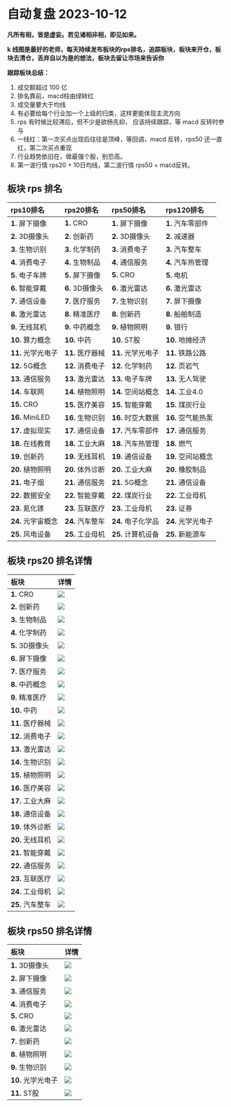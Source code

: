 # 自动复盘 2023-10-12

**凡所有相，皆是虚妄。若见诸相非相，即见如来。**

**k 线图是最好的老师，每天持续发布板块的rps排名，追踪板块，板块来开仓，板块去清仓，丢弃自以为是的想法，板块去留让市场来告诉你**
        
**跟踪板块总结：**
1. 成交额超过 100 亿
2. 排名靠前，macd柱由绿转红
3. 成交量要大于均线
4. 有必要给每个行业加一个上级的归类，这样更能体现主流方向
5. rps 有时候比较滞后，但不少是欲杨先抑， 应该持续跟踪，等 macd 反转时参与
6. 一线红：第一次买点出现后往往是顶峰，等回调，macd 反转，rps50 还一直红，第二次买点重现
7. 行业趋势依旧在，做最强个股，别恐高。
8. 第一波行情 rps20 + 10日均线，第二波行情 rps50 + macd反转。
        
## 板块 rps 排名
| rps10排名          | rps20排名        | rps50排名          | rps120排名         |
|:-------------------|:-----------------|:-------------------|:-------------------|
| **1.** 屏下摄像    | **1.** CRO       | **1.** 屏下摄像    | **1.** 汽车零部件  |
| **2.** 3D摄像头    | **2.** 创新药    | **2.** 3D摄像头    | **2.** 减速器      |
| **3.** 生物识别    | **3.** 化学制药  | **3.** 消费电子    | **3.** 汽车整车    |
| **4.** 消费电子    | **4.** 生物制品  | **4.** 通信服务    | **4.** 汽车热管理  |
| **5.** 电子车牌    | **5.** 屏下摄像  | **5.** CRO         | **5.** 电机        |
| **6.** 智能穿戴    | **6.** 3D摄像头  | **6.** 激光雷达    | **6.** 激光雷达    |
| **7.** 通信设备    | **7.** 医疗服务  | **7.** 生物识别    | **7.** 屏下摄像    |
| **8.** 激光雷达    | **8.** 精准医疗  | **8.** 创新药      | **8.** 船舶制造    |
| **9.** 无线耳机    | **9.** 中药概念  | **9.** 植物照明    | **9.** 银行        |
| **10.** 算力概念   | **10.** 中药     | **10.** ST股       | **10.** 地摊经济   |
| **11.** 光学光电子 | **11.** 医疗器械 | **11.** 光学光电子 | **11.** 铁路公路   |
| **12.** 5G概念     | **12.** 消费电子 | **12.** 化学制药   | **12.** 页岩气     |
| **13.** 通信服务   | **13.** 激光雷达 | **13.** 电子车牌   | **13.** 无人驾驶   |
| **14.** 车联网     | **14.** 植物照明 | **14.** 空间站概念 | **14.** 工业4.0    |
| **15.** CRO        | **15.** 医疗美容 | **15.** 智能穿戴   | **15.** 煤炭行业   |
| **16.** MiniLED    | **16.** 生物识别 | **16.** 时空大数据 | **16.** 空气能热泵 |
| **17.** 虚拟现实   | **17.** 通信设备 | **17.** 汽车零部件 | **17.** 通信服务   |
| **18.** 在线教育   | **18.** 工业大麻 | **18.** 汽车热管理 | **18.** 燃气       |
| **19.** 创新药     | **19.** 无线耳机 | **19.** 通信设备   | **19.** 空间站概念 |
| **20.** 植物照明   | **20.** 体外诊断 | **20.** 工业大麻   | **20.** 橡胶制品   |
| **21.** 电子烟     | **21.** 通信服务 | **21.** 5G概念     | **21.** 通信设备   |
| **22.** 数据安全   | **22.** 智能穿戴 | **22.** 煤炭行业   | **22.** 工业母机   |
| **23.** 氮化镓     | **23.** 互联医疗 | **23.** 工业母机   | **23.** 证券       |
| **24.** 元宇宙概念 | **24.** 汽车整车 | **24.** 电子化学品 | **24.** 光学光电子 |
| **25.** 风电设备   | **25.** 工业母机 | **25.** 计算机设备 | **25.** 新能源车   |
## 板块 rps20 排名详情
| 板块             | 详情                                                                                                 |
|:-----------------|:-----------------------------------------------------------------------------------------------------|
| **1.** CRO       | ![](https://sykent-blog-image.oss-cn-beijing.aliyuncs.com/quant/image/2023/10/1697097946513-tmp.jpg) |
| **2.** 创新药    | ![](https://sykent-blog-image.oss-cn-beijing.aliyuncs.com/quant/image/2023/10/1697097947916-tmp.jpg) |
| **3.** 生物制品  | ![](https://sykent-blog-image.oss-cn-beijing.aliyuncs.com/quant/image/2023/10/1697097948919-tmp.jpg) |
| **4.** 化学制药  | ![](https://sykent-blog-image.oss-cn-beijing.aliyuncs.com/quant/image/2023/10/1697097949934-tmp.jpg) |
| **5.** 3D摄像头  | ![](https://sykent-blog-image.oss-cn-beijing.aliyuncs.com/quant/image/2023/10/1697097951181-tmp.jpg) |
| **6.** 屏下摄像  | ![](https://sykent-blog-image.oss-cn-beijing.aliyuncs.com/quant/image/2023/10/1697097952166-tmp.jpg) |
| **7.** 医疗服务  | ![](https://sykent-blog-image.oss-cn-beijing.aliyuncs.com/quant/image/2023/10/1697097953217-tmp.jpg) |
| **8.** 中药概念  | ![](https://sykent-blog-image.oss-cn-beijing.aliyuncs.com/quant/image/2023/10/1697097954218-tmp.jpg) |
| **9.** 精准医疗  | ![](https://sykent-blog-image.oss-cn-beijing.aliyuncs.com/quant/image/2023/10/1697097955267-tmp.jpg) |
| **10.** 中药     | ![](https://sykent-blog-image.oss-cn-beijing.aliyuncs.com/quant/image/2023/10/1697097956266-tmp.jpg) |
| **11.** 医疗器械 | ![](https://sykent-blog-image.oss-cn-beijing.aliyuncs.com/quant/image/2023/10/1697097957282-tmp.jpg) |
| **12.** 消费电子 | ![](https://sykent-blog-image.oss-cn-beijing.aliyuncs.com/quant/image/2023/10/1697097958333-tmp.jpg) |
| **13.** 激光雷达 | ![](https://sykent-blog-image.oss-cn-beijing.aliyuncs.com/quant/image/2023/10/1697097959414-tmp.jpg) |
| **14.** 生物识别 | ![](https://sykent-blog-image.oss-cn-beijing.aliyuncs.com/quant/image/2023/10/1697097960516-tmp.jpg) |
| **15.** 植物照明 | ![](https://sykent-blog-image.oss-cn-beijing.aliyuncs.com/quant/image/2023/10/1697097961498-tmp.jpg) |
| **16.** 医疗美容 | ![](https://sykent-blog-image.oss-cn-beijing.aliyuncs.com/quant/image/2023/10/1697097962693-tmp.jpg) |
| **17.** 工业大麻 | ![](https://sykent-blog-image.oss-cn-beijing.aliyuncs.com/quant/image/2023/10/1697097963914-tmp.jpg) |
| **18.** 通信设备 | ![](https://sykent-blog-image.oss-cn-beijing.aliyuncs.com/quant/image/2023/10/1697097965027-tmp.jpg) |
| **19.** 体外诊断 | ![](https://sykent-blog-image.oss-cn-beijing.aliyuncs.com/quant/image/2023/10/1697097966132-tmp.jpg) |
| **20.** 无线耳机 | ![](https://sykent-blog-image.oss-cn-beijing.aliyuncs.com/quant/image/2023/10/1697097967249-tmp.jpg) |
| **21.** 智能穿戴 | ![](https://sykent-blog-image.oss-cn-beijing.aliyuncs.com/quant/image/2023/10/1697097968297-tmp.jpg) |
| **22.** 通信服务 | ![](https://sykent-blog-image.oss-cn-beijing.aliyuncs.com/quant/image/2023/10/1697097969461-tmp.jpg) |
| **23.** 互联医疗 | ![](https://sykent-blog-image.oss-cn-beijing.aliyuncs.com/quant/image/2023/10/1697097970599-tmp.jpg) |
| **24.** 工业母机 | ![](https://sykent-blog-image.oss-cn-beijing.aliyuncs.com/quant/image/2023/10/1697097971698-tmp.jpg) |
| **25.** 汽车整车 | ![](https://sykent-blog-image.oss-cn-beijing.aliyuncs.com/quant/image/2023/10/1697097972799-tmp.jpg) |
## 板块 rps50 排名详情
| 板块               | 详情                                                                                                 |
|:-------------------|:-----------------------------------------------------------------------------------------------------|
| **1.** 3D摄像头    | ![](https://sykent-blog-image.oss-cn-beijing.aliyuncs.com/quant/image/2023/10/1697097973879-tmp.jpg) |
| **2.** 屏下摄像    | ![](https://sykent-blog-image.oss-cn-beijing.aliyuncs.com/quant/image/2023/10/1697097974949-tmp.jpg) |
| **3.** 通信服务    | ![](https://sykent-blog-image.oss-cn-beijing.aliyuncs.com/quant/image/2023/10/1697097976029-tmp.jpg) |
| **4.** 消费电子    | ![](https://sykent-blog-image.oss-cn-beijing.aliyuncs.com/quant/image/2023/10/1697097977012-tmp.jpg) |
| **5.** CRO         | ![](https://sykent-blog-image.oss-cn-beijing.aliyuncs.com/quant/image/2023/10/1697097978051-tmp.jpg) |
| **6.** 激光雷达    | ![](https://sykent-blog-image.oss-cn-beijing.aliyuncs.com/quant/image/2023/10/1697097979096-tmp.jpg) |
| **7.** 创新药      | ![](https://sykent-blog-image.oss-cn-beijing.aliyuncs.com/quant/image/2023/10/1697097980165-tmp.jpg) |
| **8.** 植物照明    | ![](https://sykent-blog-image.oss-cn-beijing.aliyuncs.com/quant/image/2023/10/1697097981116-tmp.jpg) |
| **9.** 生物识别    | ![](https://sykent-blog-image.oss-cn-beijing.aliyuncs.com/quant/image/2023/10/1697097982247-tmp.jpg) |
| **10.** 光学光电子 | ![](https://sykent-blog-image.oss-cn-beijing.aliyuncs.com/quant/image/2023/10/1697097983381-tmp.jpg) |
| **11.** ST股       | ![](https://sykent-blog-image.oss-cn-beijing.aliyuncs.com/quant/image/2023/10/1697097984594-tmp.jpg) |